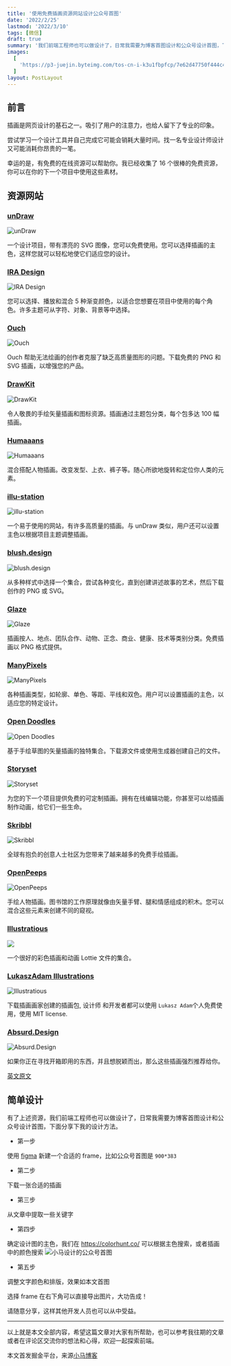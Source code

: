 ```yaml
---
title: '使用免费插画资源网站设计公众号首图'
date: '2022/2/25'
lastmod: '2022/3/10'
tags: [微信]
draft: true
summary: '我们前端工程师也可以做设计了，日常我需要为博客首图设计和公众号设计首图，下面分享下我的设计方法和技巧。'
images:
  [
    'https://p3-juejin.byteimg.com/tos-cn-i-k3u1fbpfcp/7e62d47750f444c4a6bc73cb8d8c2427~tplv-k3u1fbpfcp-watermark.image?',
  ]
layout: PostLayout
---
```


## 前言

插画是网页设计的基石之一。吸引了用户的注意力，也给人留下了专业的印象。

尝试学习一个设计工具并自己完成它可能会销耗大量时间。找一名专业设计师设计又可能消耗你昂贵的一笔。

幸运的是，有免费的在线资源可以帮助你。我已经收集了 16 个很棒的免费资源，你可以在你的下一个项目中使用这些素材。

## 资源网站

### [unDraw](https://undraw.co/illustrations 'unDraw')

![unDraw](https://p3-juejin.byteimg.com/tos-cn-i-k3u1fbpfcp/2c94ca925cf9449898179384157fa784~tplv-k3u1fbpfcp-zoom-1.image)

一个设计项目，带有漂亮的 SVG 图像，您可以免费使用。您可以选择插画的主色，这样您就可以轻松地使它们适应您的设计。

### [IRA Design](https://iradesign.io/illustrations 'IRA Design')

![IRA Design](https://p3-juejin.byteimg.com/tos-cn-i-k3u1fbpfcp/a8ab27cb1d3646508dcbf2ced8dd96f0~tplv-k3u1fbpfcp-zoom-1.image)

您可以选择、播放和混合 5 种渐变颜色，以适合您想要在项目中使用的每个角色。许多主题可从字符、对象、背景等中选择。

### [Ouch](https://icons8.com/illustrations 'Ouch')

![Ouch](https://p3-juejin.byteimg.com/tos-cn-i-k3u1fbpfcp/bef2920c6e55459ea3464c1bd4a6ae5b~tplv-k3u1fbpfcp-zoom-1.image)

Ouch 帮助无法绘画的创作者克服了缺乏高质量图形的问题。下载免费的 PNG 和 SVG 插画，以增强您的产品。

### [DrawKit](https://www.drawkit.io/ 'DrawKit')

![DrawKit](https://p3-juejin.byteimg.com/tos-cn-i-k3u1fbpfcp/fa329a2feb8f4665b5982e942ffd55f3~tplv-k3u1fbpfcp-zoom-1.image)

令人敬畏的手绘矢量插画和图标资源。插画通过主题包分类，每个包多达 100 幅插画。

### [Humaaans](https://www.humaaans.com/ 'Humaaans')

![Humaaans](https://p3-juejin.byteimg.com/tos-cn-i-k3u1fbpfcp/017d2caaa239483697ea938d63d93fb9~tplv-k3u1fbpfcp-zoom-1.image)

混合搭配人物插画。改变发型、上衣、裤子等。随心所欲地旋转和定位你人类的元素。

### [illu-station](https://themeisle.com/illustrations/ 'illu-station')

![illu-station](https://p3-juejin.byteimg.com/tos-cn-i-k3u1fbpfcp/8e157d7e124d4b63a08d3e5768da462b~tplv-k3u1fbpfcp-zoom-1.image)

一个易于使用的网站，有许多高质量的插画。与 unDraw 类似，用户还可以设置主色以根据项目主题调整插画。

### [blush.design](https://blush.design/ 'blush.design')

![blush.design](https://p3-juejin.byteimg.com/tos-cn-i-k3u1fbpfcp/7a55391d3c6b47acb832eec2ff7721fe~tplv-k3u1fbpfcp-zoom-1.image)

从多种样式中选择一个集合，尝试各种变化，直到创建讲述故事的艺术，然后下载创作的 PNG 或 SVG。

### [Glaze](https://www.glazestock.com/ 'Glaze')

![Glaze](https://p3-juejin.byteimg.com/tos-cn-i-k3u1fbpfcp/576151316412460e8e9ffeaef21c3067~tplv-k3u1fbpfcp-zoom-1.image)

插画按人、地点、团队合作、动物、正念、商业、健康、技术等类别分类。免费插画以 PNG 格式提供。

### [ManyPixels](https://www.manypixels.co/gallery 'ManyPixels')

![ManyPixels](https://p3-juejin.byteimg.com/tos-cn-i-k3u1fbpfcp/5c85381aae364154aced0bb6405d7d48~tplv-k3u1fbpfcp-zoom-1.image)

各种插画类型，如轮廓、单色、等距、平线和双色。用户可以设置插画的主色，以适应您的特定设计。

### [Open Doodles](https://www.opendoodles.com/ 'Open Doodles')

![Open Doodles](https://p3-juejin.byteimg.com/tos-cn-i-k3u1fbpfcp/5cb6fce7e481420dbeef53ebccab9063~tplv-k3u1fbpfcp-zoom-1.image)

基于手绘草图的矢量插画的独特集合。下载源文件或使用生成器创建自己的文件。

### [Storyset](https://storyset.com/ 'Storyset')

![Storyset](https://p3-juejin.byteimg.com/tos-cn-i-k3u1fbpfcp/7a71d6b2de314543860465f386c035a3~tplv-k3u1fbpfcp-zoom-1.image)

为您的下一个项目提供免费的可定制插画。拥有在线编辑功能，你甚至可以给插画制作动画，给它们一些生命。

### [Skribbl](https://weareskribbl.com/ 'Skribbl')

![Skribbl](https://p3-juejin.byteimg.com/tos-cn-i-k3u1fbpfcp/766f4d06fd1b4586ae50ad27bcdc699e~tplv-k3u1fbpfcp-zoom-1.image)

全球有抱负的创意人士社区为您带来了越来越多的免费手绘插画。

### [OpenPeeps](https://www.openpeeps.com/ 'OpenPeeps')

![OpenPeeps](https://p3-juejin.byteimg.com/tos-cn-i-k3u1fbpfcp/d85fa0c3c0a74b04b12a03fce5134efd~tplv-k3u1fbpfcp-zoom-1.image)

手绘人物插画。图书馆的工作原理就像由矢量手臂、腿和情感组成的积木。您可以混合这些元素来创建不同的窥视。

### [Illustratious](https://illustratious.com/?category=illustration&premium=false 'Illustratious')

![](https://p3-juejin.byteimg.com/tos-cn-i-k3u1fbpfcp/7af26d0cf8d441e28c43ba60ee7a25e5~tplv-k3u1fbpfcp-zoom-1.image)

一个很好的彩色插画和动画 Lottie 文件的集合。

### [LukaszAdam Illustrations](https://lukaszadam.com/illustrations 'LukaszAdam Illustrations')

![Illustratious](https://p3-juejin.byteimg.com/tos-cn-i-k3u1fbpfcp/aec7705dfb2f4ff2804898507d3a9a8e~tplv-k3u1fbpfcp-zoom-1.image)

下载插画画家创建的插画包, 设计师 和开发者都可以使用 `Lukasz Adam`个人免费使用，使用 MIT license.

### [Absurd.Design](https://absurd.design/ 'Absurd.Design')

![Absurd.Design](https://p3-juejin.byteimg.com/tos-cn-i-k3u1fbpfcp/222a819de21b47de9237025c745bb7fd~tplv-k3u1fbpfcp-zoom-1.image)

如果你正在寻找开箱即用的东西，并且想脱颖而出，那么这些插画强烈推荐给你。

[英文原文](https://dev.to/madza/16-places-to-find-illustrations-for-your-projects-h5n '英文原文')

## 简单设计

有了上述资源，我们前端工程师也可以做设计了，日常我需要为博客首图设计和公众号设计首图，下面分享下我的设计方法。

- 第一步

使用 [figma](https://www.figma.com/ 'figma') 新建一个合适的 frame，比如公众号首图是 `900*383`

- 第二步

下载一张合适的插画

- 第三步

从文章中提取一些关键字

- 第四步

确定设计图的主色，我们在 https://colorhunt.co/ 可以根据主色搜索，或者插画中的颜色搜索
![小马设计的公众号首图](https://p3-juejin.byteimg.com/tos-cn-i-k3u1fbpfcp/c8f8732dad3c4842a641ec8ef987aac5~tplv-k3u1fbpfcp-zoom-1.image)

- 第五步

调整文字颜色和排版，效果如本文首图

选择 frame 在右下角可以直接导出图片，大功告成！

请随意分享，这样其他开发人员也可以从中受益。

---

以上就是本文全部内容，希望这篇文章对大家有所帮助，也可以参考我往期的文章或者在评论区交流你的想法和心得，欢迎一起探索前端。

本文首发掘金平台，来源[小马博客](https://maqib.cn/blog/16-places-to-find-illustrations)
